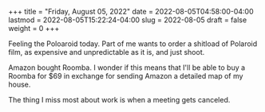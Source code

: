 +++
title = "Friday, August 05, 2022"
date = 2022-08-05T04:58:00-04:00
lastmod = 2022-08-05T15:22:24-04:00
slug = 2022-08-05
draft = false
weight = 0
+++

Feeling the Poloaroid today. Part of me wants to order a shitload of Polaroid film, as expensive and unpredictable as it is, and just shoot.

Amazon bought Roomba. I wonder if this means that I'll be able to buy a Roomba for $69 in exchange for sending Amazon a detailed map of my house.

The thing I miss most about work is when a meeting gets canceled.

[//]: # "Exported with love from a post written in Org mode"
[//]: # "- https://github.com/kaushalmodi/ox-hugo"
